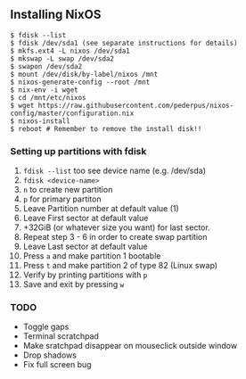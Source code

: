 ## Installing NixOS

```
$ fdisk --list
$ fdisk /dev/sda1 (see separate instructions for details)
$ mkfs.ext4 -L nixos /dev/sda1
$ mkswap -L swap /dev/sda2
$ swapon /dev/sda2
$ mount /dev/disk/by-label/nixos /mnt
$ nixos-generate-config --root /mnt
$ nix-env -i wget
$ cd /mnt/etc/nixos
$ wget https://raw.githubusercontent.com/pederpus/nixos-config/master/configuration.nix 
$ nixos-install
$ reboot # Remember to remove the install disk!!
```

### Setting up partitions with fdisk
1. `fdisk --list` too see device name (e.g. /dev/sda)
2. `fdisk <device-name>`
3. `n` to create new partition
4. `p` for primary partiton
5. Leave Partition number at default value (1)
6. Leave First sector at default value
7. +32GiB (or whatever size you want) for last sector.
8. Repeat step 3 - 6 in order to create swap partition
9. Leave Last sector at default value
10. Press `a` and make partition 1 bootable
11. Press `t` and make partition 2 of type 82 (Linux swap)
12. Verify by printing partitions with `p`
13. Save and exit by pressing `w`

### TODO
- Toggle gaps
- Terminal scratchpad
- Make sratchpad disappear on mouseclick outside window
- Drop shadows
- Fix full screen bug
